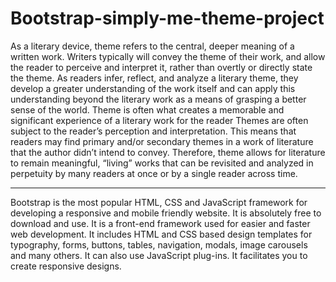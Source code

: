 # Bootstrap-simply-me-theme-project
As a literary device, theme refers to the central, deeper meaning of a written work. Writers typically will convey the theme of their work, and allow the reader to perceive and interpret it, rather than overtly or directly state the theme. As readers infer, reflect, and analyze a literary theme, they develop a greater understanding of the work itself and can apply this understanding beyond the literary work as a means of grasping a better sense of the world. Theme is often what creates a memorable and significant experience of a literary work for the reader
Themes are often subject to the reader’s perception and interpretation. This means that readers may find primary and/or secondary themes in a work of literature that the author didn’t intend to convey. Therefore, theme allows for literature to remain meaningful, “living” works that can be revisited and analyzed in perpetuity by many readers at once or by a single reader across time.
***************************************************************************************************************************************************************************************************************************************************************************************************************************************************************************************************************************************************************************************************************************
Bootstrap is the most popular HTML, CSS and JavaScript framework for developing a responsive and mobile friendly website.
It is absolutely free to download and use.
It is a front-end framework used for easier and faster web development.
It includes HTML and CSS based design templates for typography, forms, buttons, tables, navigation, modals, image carousels and many others.
It can also use JavaScript plug-ins.
It facilitates you to create responsive designs.
